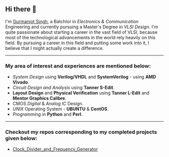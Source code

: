 ## Hi there 👋

I'm [Gurmanjot Singh](https://www.linkedin.com/in/gurmanjot-singh-57756a219/), a Batchlor in <i>Electronics & Communication</i> Engineering and currently pursuing a Master's Degree in <i>VLSI Design</i>. I'm quite passionate about starting a career in the vast field of VLSI, because most of the technological advancements in the world rely heavily on this field. By pursuing a career in this field and putting some work into it, I believe that I might actually create a difference.

---

### My area of interest and experiences are mentioned below:

- _System Design_ using **Verilog/VHDL** and **SystemVerilog** - using **AMD Vivado**.
- _Circuit Design and Analysis_ using **Tanner S-Edit**.
- **Layout Design** and **Physical Verification** using **Tanner L-Edit** and **Mentor Graphics Calibre**.
- CMOS _Digital_ & _Analog IC_ Design.
- _UNIX_ Operating System - **UBUNTU** & **CentOS**.
- _Programming_ in **Python** and **Perl**.

---

### Checkout my repos corresponding to my completed projects given below:

- [Clock_Divider_and_Frequency_Generator](https://github.com/Gurman312/Clock_Divider_and_Frequency_Generator)
